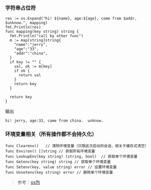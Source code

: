 ### 字符串占位符
```golang
res := os.Expand("hi! ${name}, age:${age}, come from $addr.  $unknow.", mapping)
fmt.Println(res)
func mapping(key string) string {
  fmt.Println("call by other func")
  m := map[string]string{
    "name":"jerry",
    "age":"33",
    "addr":"china",
  }
  if key != "" {
    val, ok := m[key]
    if ok {
      return val
    }
    return key
  }

  return key
}
```
输出
```
hi! jerry, age:33, come from china.  unknow.
```

### 环境变量相关（所有操作都不会持久化）
```golang
func Clearenv()   // 清除环境变量（只限这次启动的会话，相关于缓存式清空）
func Environ() []string // 获取所有环境变量
func LookupEnv(key string) (string, bool)  // 获取单个环境变量
func Getenv(key string) string // 获取单个环境变量
func Setenv(key, value string) error // 设置环境变量
func Unsetenv(key string) error // 删除单个环境变量
```



>  参考：[os包](https://cloud.tencent.com/developer/article/1342799)
